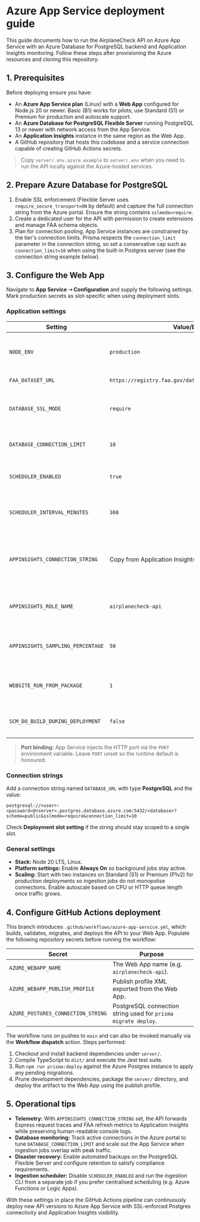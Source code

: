 # Azure App Service deployment guide

This guide documents how to run the AirplaneCheck API on Azure App Service with an
Azure Database for PostgreSQL backend and Application Insights monitoring. Follow
these steps after provisioning the Azure resources and cloning this repository.

## 1. Prerequisites

Before deploying ensure you have:

- An **Azure App Service plan** (Linux) with a **Web App** configured for Node.js
  20 or newer. Basic (B1) works for pilots; use Standard (S1) or Premium for
  production and autoscale support.
- An **Azure Database for PostgreSQL Flexible Server** running PostgreSQL 13 or
  newer with network access from the App Service.
- An **Application Insights** instance in the same region as the Web App.
- A GitHub repository that hosts this codebase and a service connection capable
  of creating GitHub Actions secrets.

> Copy `server/.env.azure.example` to `server/.env` when you need to run the API
> locally against the Azure-hosted services.

## 2. Prepare Azure Database for PostgreSQL

1. Enable SSL enforcement (Flexible Server uses `require_secure_transport=ON` by
   default) and capture the full connection string from the Azure portal. Ensure
   the string contains `sslmode=require`.
2. Create a dedicated user for the API with permission to create extensions and
   manage FAA schema objects.
3. Plan for connection pooling. App Service instances are constrained by the
   tier's connection limits. Prisma respects the `connection_limit` parameter in
   the connection string, so set a conservative cap such as `connection_limit=10`
   when using the built-in Postgres server (see the connection string example
   below).

## 3. Configure the Web App

Navigate to **App Service ➝ Configuration** and supply the following settings.
Mark production secrets as slot-specific when using deployment slots.

### Application settings

| Setting | Value/Example | Notes |
| ------- | ------------- | ----- |
| `NODE_ENV` | `production` | Enables production-optimised Express behaviour. |
| `FAA_DATASET_URL` | `https://registry.faa.gov/database/ReleasableAircraft.zip` | Public FAA archive URL. |
| `DATABASE_SSL_MODE` | `require` | Ensures Prisma enforces TLS when connecting. |
| `DATABASE_CONNECTION_LIMIT` | `10` | Matches App Service plan connection budgets. |
| `SCHEDULER_ENABLED` | `true` | Enables background dataset refreshes. |
| `SCHEDULER_INTERVAL_MINUTES` | `360` | Refresh every 6 hours; adjust to fit your SLA. |
| `APPINSIGHTS_CONNECTION_STRING` | Copy from Application Insights | Enables telemetry; Azure populates this automatically when linked. |
| `APPINSIGHTS_ROLE_NAME` | `airplanecheck-api` | Appears as the cloud role in Application Insights. |
| `APPINSIGHTS_SAMPLING_PERCENTAGE` | `50` | Optional sampling to manage ingestion costs. |
| `WEBSITE_RUN_FROM_PACKAGE` | `1` | Required when deploying zipped artifacts. |
| `SCM_DO_BUILD_DURING_DEPLOYMENT` | `false` | The GitHub Action pre-builds the bundle. |

> **Port binding:** App Service injects the HTTP port via the `PORT` environment
> variable. Leave `PORT` unset so the runtime default is honoured.

### Connection strings

Add a connection string named `DATABASE_URL` with type **PostgreSQL** and the
value:

```
postgresql://<user>:<password>@<server>.postgres.database.azure.com:5432/<database>?schema=public&sslmode=require&connection_limit=10
```

Check **Deployment slot setting** if the string should stay scoped to a single
slot.

### General settings

- **Stack:** Node 20 LTS, Linux.
- **Platform settings:** Enable **Always On** so background jobs stay active.
- **Scaling:** Start with two instances on Standard (S1) or Premium (P1v2) for
  production deployments so ingestion jobs do not monopolise connections. Enable
  autoscale based on CPU or HTTP queue length once traffic grows.

## 4. Configure GitHub Actions deployment

This branch introduces `.github/workflows/azure-app-service.yml`, which builds,
validates, migrates, and deploys the API to your Web App. Populate the following
repository secrets before running the workflow:

| Secret | Purpose |
| ------ | ------- |
| `AZURE_WEBAPP_NAME` | The Web App name (e.g. `airplanecheck-api`). |
| `AZURE_WEBAPP_PUBLISH_PROFILE` | Publish profile XML exported from the Web App. |
| `AZURE_POSTGRES_CONNECTION_STRING` | PostgreSQL connection string used for `prisma migrate deploy`. |

The workflow runs on pushes to `main` and can also be invoked manually via the
**Workflow dispatch** action. Steps performed:

1. Checkout and install backend dependencies under `server/`.
2. Compile TypeScript to `dist/` and execute the Jest test suite.
3. Run `npm run prisma:deploy` against the Azure Postgres instance to apply any
   pending migrations.
4. Prune development dependencies, package the `server/` directory, and deploy
   the artifact to the Web App using the publish profile.

## 5. Operational tips

- **Telemetry:** With `APPINSIGHTS_CONNECTION_STRING` set, the API forwards
  Express request traces and FAA refresh metrics to Application Insights while
  preserving human-readable console logs.
- **Database monitoring:** Track active connections in the Azure portal to tune
  `DATABASE_CONNECTION_LIMIT` and scale out the App Service when ingestion jobs
  overlap with peak traffic.
- **Disaster recovery:** Enable automated backups on the PostgreSQL Flexible
  Server and configure retention to satisfy compliance requirements.
- **Ingestion scheduler:** Disable `SCHEDULER_ENABLED` and run the ingestion CLI
  from a separate job if you prefer centralised scheduling (e.g. Azure Functions
  or Logic Apps).

With these settings in place the GitHub Actions pipeline can continuously deploy
new API versions to Azure App Service with SSL-enforced Postgres connectivity and
Application Insights visibility.
